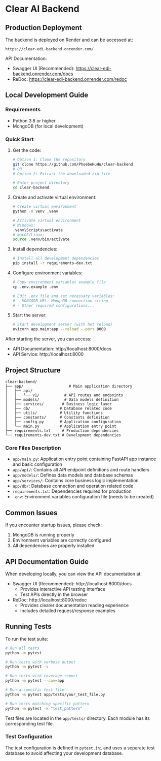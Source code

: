 # Clear AI Backend

## Production Deployment

The backend is deployed on Render and can be accessed at:

```
https://clear-edi-backend.onrender.com/
```

API Documentation:

- Swagger UI (Recommended): https://clear-edi-backend.onrender.com/docs
- ReDoc: https://clear-edi-backend.onrender.com/redoc

## Local Development Guide

### Requirements

- Python 3.8 or higher
- MongoDB (for local development)

### Quick Start

1. Get the code:

   ```bash
   # Option 1: Clone the repository
   git clone https://github.com/PhoebeHuHu/clear-backend
   # OR
   # Option 2: Extract the downloaded zip file

   # Enter project directory
   cd clear-backend
   ```

2. Create and activate virtual environment:

   ```bash
   # Create virtual environment
   python -m venv .venv

   # Activate virtual environment
   # Windows:
   .venv\Scripts\activate
   # macOS/Linux:
   source .venv/bin/activate
   ```

3. Install dependencies:

   ```bash
   # Install all development dependencies
   pip install -r requirements-dev.txt
   ```

4. Configure environment variables:

   ```bash
   # Copy environment variables example file
   cp .env.example .env

   # Edit .env file and set necessary variables:
   # - MONGODB_URL: MongoDB connection string
   # - Other required configurations...
   ```

5. Start the server:
   ```bash
   # Start development server (with hot reload)
   uvicorn app.main:app --reload --port 8000
   ```

After starting the server, you can access:

- API Documentation: http://localhost:8000/docs
- API Service: http://localhost:8000

## Project Structure

```
clear-backend/
├── app/                    # Main application directory
│   ├── api/
│   │   └── v1/           # API routes and endpoints
│   ├── models/           # Data models definition
│   ├── services/        # Business logic layer
│   ├── db/             # Database related code
│   ├── utils/          # Utility functions
│   ├── constants/      # Constants definition
│   ├── config.py       # Application configuration
│   └── main.py         # Application entry point
├── requirements.txt     # Production dependencies
└── requirements-dev.txt # Development dependencies
```

### Core Files Description

- `app/main.py`: Application entry point containing FastAPI app instance and basic configuration
- `app/api/`: Contains all API endpoint definitions and route handlers
- `app/models/`: Defines data models and database schemas
- `app/services/`: Contains core business logic implementation
- `app/db/`: Database connection and operation related code
- `requirements.txt`: Dependencies required for production
- `.env`: Environment variables configuration file (needs to be created)

## Common Issues

If you encounter startup issues, please check:

1. MongoDB is running properly
2. Environment variables are correctly configured
3. All dependencies are properly installed

## API Documentation Guide

When developing locally, you can view the API documentation at:

- Swagger UI (Recommended): http://localhost:8000/docs
  - Provides interactive API testing interface
  - Test APIs directly in the browser
- ReDoc: http://localhost:8000/redoc
  - Provides clearer documentation reading experience
  - Includes detailed request/response examples

## Running Tests

To run the test suite:

```bash
# Run all tests
python -m pytest

# Run tests with verbose output
python -m pytest -v

# Run tests with coverage report
python -m pytest --cov=app

# Run a specific test file
python -m pytest app/tests/your_test_file.py

# Run tests matching specific pattern
python -m pytest -k "test_pattern"
```

Test files are located in the `app/tests/` directory. Each module has its corresponding test file.

### Test Configuration

The test configuration is defined in `pytest.ini` and uses a separate test database to avoid affecting your development database.
